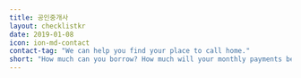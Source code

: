 ```yaml
---
title: 공인중개사
layout: checklistkr
date: 2019-01-08
icon: ion-md-contact
contact-tag: "We can help you find your place to call home."
short: "How much can you borrow? How much will your monthly payments be?"
---
```


